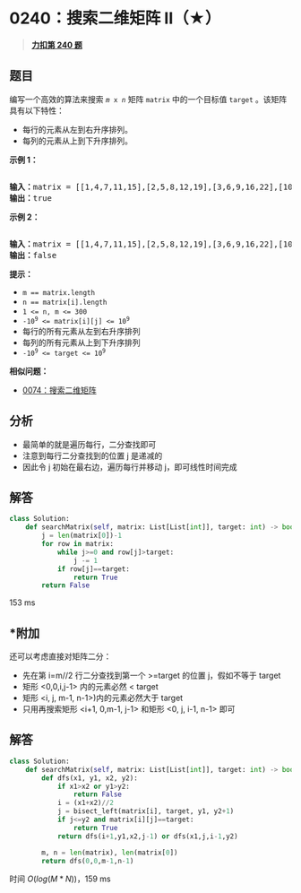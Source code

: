 # 0240：搜索二维矩阵 II（★）


> <u>**[力扣第 240 题](https://leetcode.cn/problems/search-a-2d-matrix-ii/)**</u>

## 题目

<p>编写一个高效的算法来搜索 <code><em>m</em> x <em>n</em></code> 矩阵 <code>matrix</code> 中的一个目标值 <code>target</code> 。该矩阵具有以下特性：</p>

<ul>
<li>每行的元素从左到右升序排列。</li>
<li>每列的元素从上到下升序排列。</li>
</ul>



<p><b>示例 1：</b></p>
<img alt="" src="https://assets.leetcode-cn.com/aliyun-lc-upload/uploads/2020/11/25/searchgrid2.jpg" />
<pre>
<b>输入：</b>matrix = [[1,4,7,11,15],[2,5,8,12,19],[3,6,9,16,22],[10,13,14,17,24],[18,21,23,26,30]], target = 5
<b>输出：</b>true
</pre>

<p><b>示例 2：</b></p>
<img alt="" src="https://assets.leetcode-cn.com/aliyun-lc-upload/uploads/2020/11/25/searchgrid.jpg" />
<pre>
<b>输入：</b>matrix = [[1,4,7,11,15],[2,5,8,12,19],[3,6,9,16,22],[10,13,14,17,24],[18,21,23,26,30]], target = 20
<b>输出：</b>false
</pre>



<p><strong>提示：</strong></p>

<ul>
<li><code>m == matrix.length</code></li>
<li><code>n == matrix[i].length</code></li>
<li><code>1 &lt;= n, m &lt;= 300</code></li>
<li><code>-10<sup>9</sup> &lt;= matrix[i][j] &lt;= 10<sup>9</sup></code></li>
<li>每行的所有元素从左到右升序排列</li>
<li>每列的所有元素从上到下升序排列</li>
<li><code>-10<sup>9</sup> &lt;= target &lt;= 10<sup>9</sup></code></li>
</ul>


**相似问题：**
- [0074：搜索二维矩阵](/leetcode/0074)


## 分析

- 最简单的就是遍历每行，二分查找即可
- 注意到每行二分查找到的位置 j 是递减的
- 因此令 j 初始在最右边，遍历每行并移动 j，即可线性时间完成

## 解答

```python
class Solution:
    def searchMatrix(self, matrix: List[List[int]], target: int) -> bool:
        j = len(matrix[0])-1
        for row in matrix:
            while j>=0 and row[j]>target:
                j -= 1
            if row[j]==target:
                return True
        return False
```
153 ms


## *附加

还可以考虑直接对矩阵二分：
- 先在第 i=m//2 行二分查找到第一个 >=target 的位置 j，假如不等于 target
- 矩形 <0,0,i,j-1> 内的元素必然 < target
- 矩形  <i, j, m-1, n-1>)内的元素必然大于 target
- 只用再搜索矩形 <i+1, 0,m-1, j-1> 和矩形 <0, j, i-1, n-1> 即可

## 解答

```python
class Solution:
    def searchMatrix(self, matrix: List[List[int]], target: int) -> bool:
        def dfs(x1, y1, x2, y2):
            if x1>x2 or y1>y2:
                return False
            i = (x1+x2)//2
            j = bisect_left(matrix[i], target, y1, y2+1)
            if j<=y2 and matrix[i][j]==target:
                return True
            return dfs(i+1,y1,x2,j-1) or dfs(x1,j,i-1,y2)

        m, n = len(matrix), len(matrix[0])
        return dfs(0,0,m-1,n-1)
```
时间 $O(log(M*N))$，159 ms





